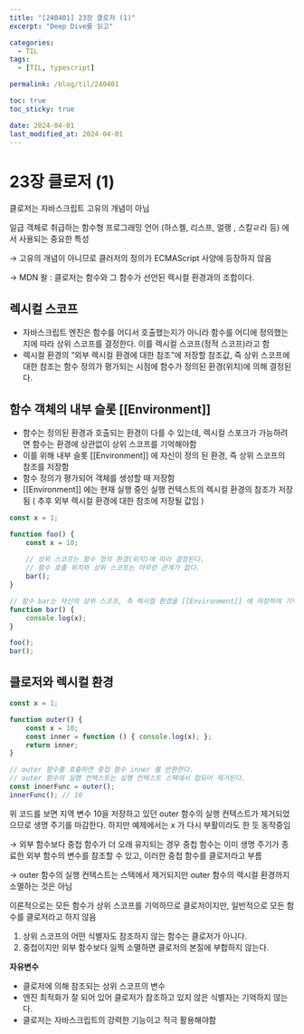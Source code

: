 ```yaml
---
title: "[240401] 23장 클로저 (1)"
excerpt: "Deep Dive를 읽고"

categories:
  - TIL
tags:
  - [TIL, typescript]

permalink: /blog/til/240401

toc: true
toc_sticky: true

date: 2024-04-01
last_modified_at: 2024-04-01
---
```

# 23장 클로저 (1)

클로저는 자바스크립트 고유의 개념이 아님 

일급 객체로 취급하는 함수형 프로그래밍 언어 (하스켈, 리스프, 얼랭 , 스칼ㄹ라 등) 에서 사용되는 중요한 특성

→ 고유의 개념이 아니므로 클러저의 정의가 ECMAScript 사양에 등장하지 않음

→ MDN 왈 : 클로저는 함수와 그 함수가 선언된 렉시컬 환경과의 조합이다. 

## 렉시컬 스코프

- 자바스크립트 엔진은 함수를 어디서 호출했는지가 아니라 함수를 어디에 정의했는지에 따라 상위 스코프를 결정한다. 이를 렉시컬 스코프(정적 스코프)라고 함
- 렉시컬 환경의 “외부 렉시컬 환경에 대한 참조”에 저장할 참조값, 즉 상위 스코프에 대한 참조는 함수 정의가 평가되는 시점에 함수가 정의된 환경(위치)에 의해 결정된다.

## 함수 객체의 내부 슬롯 [[Environment]]

- 함수는 정의된 환경과 호출되는 환경이 다를 수 있는데, 렉시컬 스포크가 가능하려면 함수는 환경에 상관없이 상위 스코프를 기억해야함
- 이를 위해 내부 슬롯 [[Environment]] 에 자신이 정의 된 환경, 즉 상위 스코프의 참조를 저장함
- 함수 정의가 평가되어 객체를 생성할 때 저장함
- [[Environment]] 에는 현재 실행 중인 실행 컨텍스트의 렉시컬 환경의 참조가 저장됨 ( 추후 외부 렉시컬 환경에 대한 참조에 저장될 값임 )

```jsx
const x = 1;

function foo() {
	const x = 10;
	
	// 상위 스코프는 함수 정의 환경(위치)에 따라 결정된다.
	// 함수 호출 위치와 상위 스코프는 아무런 관계가 없다.
	bar();
}

// 함수 bar는 자신의 상위 스코프, 즉 렉시컬 환경을 [[Environment]] 에 저장하여 기억한다.
function bar() {
	console.log(x);
}

foo();
bar(); 
```

## 클로저와 렉시컬 환경

```jsx
const x = 1;

function outer() {
	const x = 10; 
	const inner = function () { console.log(x); };
	return inner;
}

// outer 함수를 호출하면 중첩 함수 inner 를 반환한다.
// outer 함수의 실행 컨텍스트는 실행 컨텍스트 스택에서 팝되어 제거된다.
const innerFunc = outer();
innerFunc(); // 10 
```

위 코드를 보면 지역 변수 10을 저장하고 있던 outer 함수의 실행 컨텍스트가 제거되었으므로 생명 주기를 마감한다. 하지만 예제에서는 x 가 다시 부활이라도 한 듯 동작중임 

→ 외부 함수보다 중첩 함수가 더 오래 유지되는 경우 중첩 함수는 이미 생명 주기가 종료한 외부 함수의 변수를 참조할 수 있고, 이러한 중첩 함수를 클로저라고 부름

→ outer 함수의 실행 컨텍스트는 스택에서 제거되지만 outer 함수의 렉시컬 환경까지 소멸하는 것은 아님



이론적으로는 모든 함수가 상위 스코프를 기억하므로 클로저이지만, 일반적으로 모든 함수를 클로저라고 하지 않음

1. 상위 스코프의 어떤 식별자도 참조하지 않는 함수는 클로저가 아니다.
2. 중첩이지만 외부 함수보다 일찍 소멸하면 클로저의 본질에 부합하지 않는다. 

**자유변수**

- 클로저에 의해 참조되는 상위 스코프의 변수
- 엔진 최적화가 잘 되어 있어 클로저가 참조하고 있지 않은 식별자는 기억하지 않는다.
- 클로저는 자바스크립트의 강력한 기능이고 적극 활용해야함